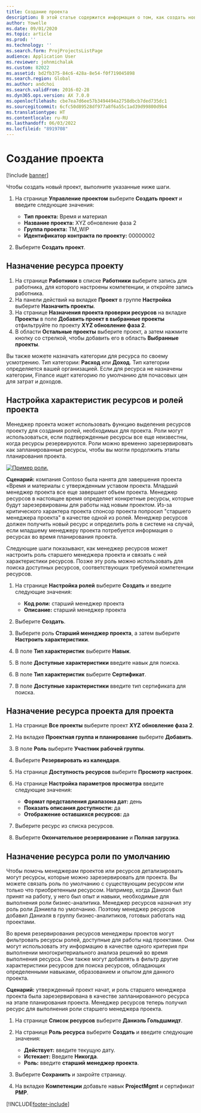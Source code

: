 ```yaml
---
title: Создание проекта
description: В этой статье содержится информация о том, как создать новый проект.
author: Yowelle
ms.date: 09/01/2020
ms.topic: article
ms.prod: ''
ms.technology: ''
ms.search.form: ProjProjectsListPage
audience: Application User
ms.reviewer: johnmichalak
ms.custom: 82022
ms.assetid: bd2fb375-84c6-428a-8e54-f0f719045898
ms.search.region: Global
ms.author: andchoi
ms.search.validFrom: 2016-02-28
ms.dyn365.ops.version: AX 7.0.0
ms.openlocfilehash: cbe7ea7d6ee57b3494494a2758dbcb7ded735dc1
ms.sourcegitcommit: 6cfc50d89528df977a8f6a55c1ad39d99800d9b4
ms.translationtype: HT
ms.contentlocale: ru-RU
ms.lasthandoff: 06/03/2022
ms.locfileid: "8919708"
---
```

# <a name="create-a-new-project"></a>Создание проекта

[!include [banner](../includes/banner.md)]

Чтобы создать новый проект, выполните указанные ниже шаги.

1. На странице **Управление проектом** выберите **Создать проект** и введите следующие значения:

    - **Тип проекта:** Время и материал
    - **Название проекта:** XYZ обновление фаза 2
    - **Группа проекта:** TM\_WIP
    - **Идентификатор контракта по проекту:** 00000002

2. Выберите **Создать проект**.

## <a name="assign-a-resource-to-a-project"></a>Назначение ресурса проекту

1. На странице **Работники** в списке **Работники** выберите запись для работника, для которого настроены компетенции, и откройте запись работника.
2. На панели действий на вкладке **Проект** в группе **Настройка** выберите **Назначить проекты**.
3. На странице **Назначения проекта проверки ресурсов** на вкладке **Проекты** в поле **Добавить проект в выбранные проекты** отфильтруйте по проекту **XYZ обновление фаза 2**.
4. В области **Остальные проекты** выберите проект, а затем нажмите кнопку со стрелкой, чтобы добавить его в область **Выбранные проекты**.

Вы также можете назначать категории для ресурса по своему усмотрению. Тип категории: **Расход** или **Доход**. Тип категории определяется вашей организацией. Если для ресурса не назначены категории, Finance ищет категорию по умолчанию для почасовых цен для затрат и доходов.

## <a name="set-up-project-resource-and-role-characteristics"></a>Настройка характеристик ресурсов и ролей проекта

Менеджер проекта может использовать функцию выделения ресурсов проекту для создания ролей, необходимых для проекта. Роли могут использоваться, если подтвержденные ресурсы все еще неизвестны, когда ресурсы резервируются. Роли можно временно зарезервировать как запланированные ресурсы, чтобы вы могли продолжить этапы планирования проекта.

[![Пример роли.](./media/projectresourcing05.jpg)](./media/projectresourcing05.jpg) 

**Сценарий:** компания Contoso была нанята для завершения проекта «Время и материалы с утвержденным уставом проекта. Младший менеджер проекта все еще завершает объем проекта. Менеджер ресурсов в настоящее время определяет конкретные ресурсы, которые будут зарезервированы для работы над новым проектом. Из-за критического характера проекта спонсор проекта попросил "старшего менеджера проекта" в качестве одной из ролей. Менеджер ресурсов должен получить новый ресурс и определить роль в системе на случай, если младшему менеджеру проекта потребуется информация о ресурсах во время планирования проекта.

Следующие шаги показывают, как менеджер ресурсов может настроить роль старшего менеджера проекта и связать с ней характеристики ресурсов. Позже эту роль можно использовать для поиска доступных ресурсов, соответствующих требуемой компетенции ресурсов.

1. На странице **Настройка ролей** выберите **Создать** и введите следующие значения:

    - **Код роли:** старший менеджер проекта
    - **Описание:** старший менеджер проекта

2. Выберите **Создать**.
3. Выберите роль **Старший менеджер проекта**, а затем выберите **Настроить характеристики**.
4. В поле **Тип характеристик** выберите **Навык**.
5. В поле **Доступные характеристики** введите навык для поиска.
6. В поле **Тип характеристик** выберите **Сертификат**.
7. В поле **Доступные характеристики** введите тип сертификата для поиска.

## <a name="assign-a-project-resource-to-a-project"></a>Назначение ресурса проекта для проекта

1. На странице **Все проекты** выберите проект **XYZ обновление фаза 2**.
2. На вкладке **Проектная группа и планирование** выберите **Добавить**.
3. В поле **Роль** выберите **Участник рабочей группы**.
4. Выберите **Резервировать из календаря**.
5. На странице **Доступность ресурсов** выберите **Просмотр настроек**.
6. На странице **Настройка параметров просмотра** введите следующие значения:

    - **Формат представления диапазона дат:** день
    - **Показать описания доступности:** да
    - **Отображение оставшихся ресурсов:** да

7. Выберите ресурс из списка ресурсов.
8. Выберите **Окончательное резервирование** и **Полная загрузка**.

## <a name="assign-a-resource-to-a-default-role"></a>Назначение ресурса роли по умолчанию

Чтобы помочь менеджерам проектов или ресурсов детализировать могут ресурсы, которые можно зарезервировать для проекта. Вы можете связать роль по умолчанию с существующим ресурсом или только что приобретенным ресурсом. Например, когда Даниэл был принят на работу, у него был опыт и навыки, необходимые для выполнения роли бизнес-аналитика. Менеджер ресурсов назначил эту роль роли Дэниела по умолчанию. Поэтому менеджер ресурсов добавил Даниэля в группу бизнес-аналитиков, готовых работать над проектами.

Во время резервирования ресурсов менеджеры проектов могут фильтровать ресурсы ролей, доступные для работы над проектами. Они могут использовать эту информацию в качестве одного критерия при выполнении многокритериального анализа решений во время выполнения ресурса. Они также могут добавлять в фильтр другие характеристики ресурсов для поиска ресурсов, обладающих определенными навыками, образованием и опытом для данного проекта.

**Сценарий:** утвержденный проект начат, и роль старшего менеджера проекта была зарезервирована в качестве запланированного ресурса на этапе планирования проекта. Менеджер ресурсов теперь получил ресурс для выполнения роли старшего менеджера проекта.

1. На странице **Список ресурсов** выберите **Даниэль Гольдшмидт**.
2. На странице **Роль ресурса** выберите **Создать** и введите следующие значения:

    - **Действует:** введите текущую дату.
    - **Истекает:** Введите **Никогда**.
    - **Роль:** введите **старший менеджер проекта**.

3. Выберите **Сохранить** и закройте страницу.
4. На вкладке **Компетенции** добавьте навык **ProjectMgmt** и сертификат **PMP**.


[!INCLUDE[footer-include](../includes/footer-banner.md)]